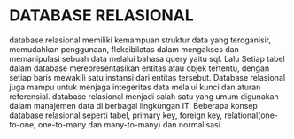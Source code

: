 # DATABASE RELASIONAL

database relasional memiliki kemampuan struktur data yang teroganisir, memudahkan penggunaan, fleksibilatas dalam mengakses dan memanipulasi sebuah data melalui bahasa query yaitu sql. Lalu Setiap tabel dalam database merepresentasikan entitas atau objek tertentu, dengan setiap baris mewakili satu instansi dari entitas tersebut. Database relasional juga mampu untuk menjaga integeritas data melalui kunci dan aturan referensial. database relasional menjadi salah satu yang umum digunakan dalam manajemen data di berbagai lingkungan IT. Beberapa konsep database relasional seperti tabel, primary key, foreign key, relational(one-to-one, one-to-many dan many-to-many) dan normalisasi.